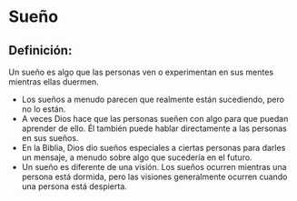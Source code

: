# Sueño

## Definición: 

Un sueño es algo que las personas ven o experimentan en sus mentes mientras ellas duermen.

* Los sueños a menudo parecen que realmente están sucediendo, pero no lo están.
* A veces Dios hace que las personas sueñen con algo para que puedan aprender de ello. Él también puede hablar directamente a las personas en sus sueños.
* En la Biblia, Dios dio sueños especiales a ciertas personas para darles un mensaje, a menudo sobre algo que sucedería en el futuro.
* Un sueño es diferente de una visión. Los sueños ocurren mientras una persona está dormida, pero las visiones generalmente ocurren cuando una persona está despierta.

